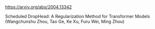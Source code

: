 https://arxiv.org/abs/2004.13342

Scheduled DropHead: A Regularization Method for Transformer Models (Wangchunshu Zhou, Tao Ge, Ke Xu, Furu Wei, Ming Zhou)

